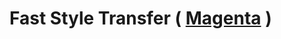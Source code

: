 # Fast Style Transfer ( [Magenta](https://github.com/magenta/magenta/tree/master/magenta/models/arbitrary_image_stylization) )
